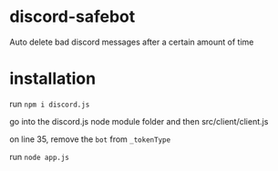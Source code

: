 # discord-safebot
Auto delete bad discord messages after a certain amount of time
# installation
run `npm i discord.js`

go into the discord.js node module folder and then src/client/client.js

on line 35, remove the `bot` from `_tokenType`

run `node app.js`
